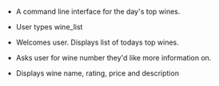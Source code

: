 - A command line interface for the day's top wines.

- User types wine_list

- Welcomes user. Displays list of todays top wines.

- Asks user for wine number they'd like more information on.

- Displays wine name, rating, price and description
